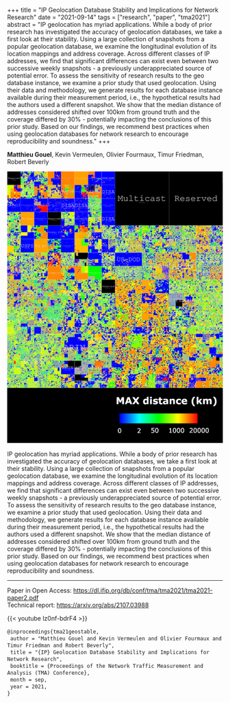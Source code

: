 +++
title = "IP Geolocation Database Stability and Implications for Network Research"
date = "2021-09-14"
tags = ["research", "paper", "tma2021"]
abstract  = "IP geolocation has myriad applications. While a body of prior research has investigated the accuracy of geolocation databases, we take a first look at their stability. Using a large collection of snapshots from a popular geolocation database, we examine the longitudinal evolution of its location mappings and address coverage. Across different classes of IP addresses, we find that significant differences can exist even between two successive weekly snapshots - a previously underappreciated source of potential error. To assess the sensitivity of research results to the geo database instance, we examine a prior study that used geolocation. Using their data and methodology, we generate results for each database instance available during their measurement period, i.e., the hypothetical results had the authors used a different snapshot. We show that the median distance of addresses considered shifted over 100km from ground truth and the coverage differed by 30% - potentially impacting the conclusions of this prior study. Based on our findings, we recommend best practices when using geolocation databases for network research to encourage reproducibility and soundness."
+++

**Matthieu Gouel**, Kevin Vermeulen, Olivier Fourmaux, Timur Friedman, Robert Beverly

![20210914TMA](/img/20210914TMA.png)


IP geolocation has myriad applications. While a body of prior research has investigated the accuracy of geolocation databases, we take a first look at their stability. Using a large collection of snapshots from a popular geolocation database, we examine the longitudinal evolution of its location mappings and address coverage. Across different classes of IP addresses, we find that significant differences can exist even between two successive weekly snapshots - a previously underappreciated source of potential error. To assess the sensitivity of research results to the geo database instance, we examine a prior study that used geolocation. Using their data and methodology, we generate results for each database instance available during their measurement period, i.e., the hypothetical results had the authors used a different snapshot. We show that the median distance of addresses considered shifted over 100km from ground truth and the coverage differed by 30% - potentially impacting the conclusions of this prior study. Based on our findings, we recommend best practices when using geolocation databases for network research to encourage reproducibility and soundness.

---

Paper in Open Access: https://dl.ifip.org/db/conf/tma/tma2021/tma2021-paper2.pdf  
Technical report: https://arxiv.org/abs/2107.03988


{{< youtube lz0nf-bdrF4 >}}

```
@inproceedings{tma21geostable,
 author = "Matthieu Gouel and Kevin Vermeulen and Olivier Fourmaux and Timur Friedman and Robert Beverly",
 title = "{IP} Geolocation Database Stability and Implications for Network Research",
 booktitle = {Proceedings of the Network Traffic Measurement and Analysis (TMA) Conference},
 month = sep,
 year = 2021,
}
```
